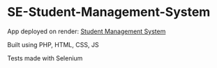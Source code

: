 # SE-Student-Management-System

App deployed on render:
[Student Management System](https://se-student-management-system-gig6.onrender.com/)


Built using PHP, HTML, CSS, JS

Tests made with Selenium
